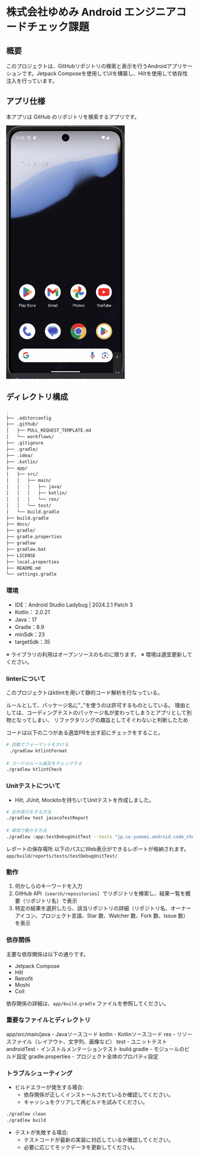 # 株式会社ゆめみ Android エンジニアコードチェック課題

## 概要

このプロジェクトは、GitHubリポジトリの検索と表示を行うAndroidアプリケーションです。Jetpack Composeを使用してUIを構築し、Hiltを使用して依存性注入を行っています。

## アプリ仕様

本アプリは GitHub のリポジトリを検索するアプリです。

<img src="docs/new_ui_app.gif" width="320">

## ディレクトリ構成
```bash
.
├── .editorconfig
├── .github/
│   ├── PULL_REQUEST_TEMPLATE.md
│   └── workflows/
├── .gitignore
├── .gradle/
├── .idea/
├── .kotlin/
├── app/
│   ├── src/
│   │   ├── main/
│   │   │   ├── java/
│   │   │   ├── kotlin/
│   │   │   └── res/
│   │   └── test/
│   └── build.gradle
├── build.gradle
├── docs/
├── gradle/
├── gradle.properties
├── gradlew
├── gradlew.bat
├── LICENSE
├── local.properties
├── README.md
└── settings.gradle
```

### 環境

- IDE：Android Studio Ladybug | 2024.2.1 Patch 3
- Kotlin： 2.0.21
- Java：17
- Gradle：8.9
- minSdk：23
- targetSdk：35

※ ライブラリの利用はオープンソースのものに限ります。
※ 環境は適宜更新してください。

### linterについて

このプロジェクトはktlintを用いて静的コード解析を行なっている。

ルールとして、パッケージ名に"_"を使うのは許可するものとしている。
理由としては、コーディングテストのパッケージ名が変わってしまうとアプリとして別物となってしまい、
リファクタリングの趣旨としてそぐわないと判断したため

コードは以下の二つがある適宜PRを出す前にチェックをすること。
```bash
# 自動でフォーマットをかける
 ./gradlew ktlintFormat
 
# コードのルール違反をチェックする
./gradlew ktlintCheck 
```

### Unitテストについて

- Hilt, JUnit, Mockitoを持ちいてUnitテストを作成しました。

```bash
# 全件実行をする方法
./gradlew test jacocoTestReport

# 単体で動かす方法
./gradlew :app:testDebugUnitTest --tests "jp.co.yumemi.android.code_check.features.github.GitHubServiceRepositoryImplTest"
```

レポートの保存場所
以下のパスにWeb表示ができるレポートが格納されます。
`app/build/reports/tests/testDebugUnitTest/`

### 動作

1. 何かしらのキーワードを入力
2. GitHub API（`search/repositories`）でリポジトリを検索し、結果一覧を概要（リポジトリ名）で表示
3. 特定の結果を選択したら、該当リポジトリの詳細（リポジトリ名、オーナーアイコン、プロジェクト言語、Star 数、Watcher 数、Fork 数、Issue 数）を表示


### 依存関係

主要な依存関係は以下の通りです。

- Jetpack Compose
- Hilt
- Retrofit
- Moshi
- Coil

依存関係の詳細は、`app/build.gradle` ファイルを参照してください。

### 重要なファイルとディレクトリ

app/src/main/java - Javaソースコード
kotlin - Kotlinソースコード
res - リソースファイル（レイアウト、文字列、画像など）
test - ユニットテスト
androidTest - インストルメンテーションテスト
build.gradle - モジュールのビルド設定
gradle.properties - プロジェクト全体のプロパティ設定

### トラブルシューティング

- ビルドエラーが発生する場合:
  - 依存関係が正しくインストールされているか確認してください。
  - キャッシュをクリアして再ビルドを試みてください。

```bash
./gradlew clean
./gradlew build
```

- テストが失敗する場合:
  - テストコードが最新の実装に対応しているか確認してください。
  - 必要に応じてモックデータを更新してください。

